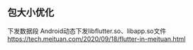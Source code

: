 ## 包大小优化
下发数据段 Android动态下发libflutter.so、libapp.so文件
https://tech.meituan.com/2020/09/18/flutter-in-meituan.html
